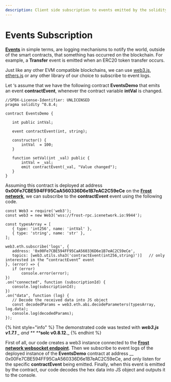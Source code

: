 ```yaml
---
description: Client side subscription to events emitted by the solidity smart contracts
---
```


# Events Subscription

[**Events**](https://docs.soliditylang.org/en/develop/contracts.html?highlight=events#events) in simple terms, are logging mechanisms to notify the world, outside of the smart contracts, that something has occurred on the blockchain. For example, a **Transfer** event is emitted when an ERC20 token transfer occurs.

Just like any other EVM compatible blockchains, we can use [web3.js](https://web3js.readthedocs.io), [ethers.js](https://docs.ethers.io) or any other library of our choice to subscribe to event logs.

Let ‘s assume that we have the following contract **EventsDemo** that emits an event **contractEvent**, whenever the contract variable **intVal** is changed.

```
//SPDX-License-Identifier: UNLICENSED
pragma solidity ^0.8.4;
 
contract EventsDemo {
 
   int public intVal;
 
   event contractEvent(int, string);
 
   constructor() {
       intVal  = 100;
   }
 
   function setVal(int _val) public {
       intVal = _val;
       emit contractEvent(_val, "Value changed");
   }
}
```

Assuming this contract is deployed at address **0x00Fe7CBE594FF95CaA560336D6e1B7eAC2C59eCe** on the [**Frost network**](../ice-testnet-details/network-endpoints/#network-details), we can subscribe to the **contractEvent** event using the following code.

```
const Web3 = require('web3');
const web3 = new Web3('wss://frost-rpc.icenetwork.io:9944');
 
const typesArray = [
   { type: 'int256', name: 'intVal' },
   { type: 'string', name: 'str' },
];
 
web3.eth.subscribe('logs', {
   address: '0x00Fe7CBE594FF95CaA560336D6e1B7eAC2C59eCe',
   topics: [web3.utils.sha3('contractEvent(int256,string)')]   // only interested in the “contractEvent” event
}, (error) => {
   if (error)
       console.error(error);
})
.on("connected", function (subscriptionId) {
   console.log(subscriptionId);
})
.on("data", function (log) {
   // Decode the received data into JS object
   const decodedParams = web3.eth.abi.decodeParameters(typesArray, log.data);
   console.log(decodedParams);
});
```

{% hint style="info" %}
The demonstrated code was tested with _**web3.js v1.7.1** _ and ** **_**solc v0.8.12**._
{% endhint %}

First of all, our code creates a web3 instance connected to the [**Frost network websocket endpoint**](../ice-testnet-details/network-endpoints/#network-details). Then we subscribe to event logs of the deployed instance of the **EventsDemo** contract at address __ 0x00Fe7CBE594FF95CaA560336D6e1B7eAC2C59eCe, and only listen for the specific **contractEvent** being emitted. Finally, when this event is emitted by the contract, our code decodes the hex data into JS object and outputs it to the console.
